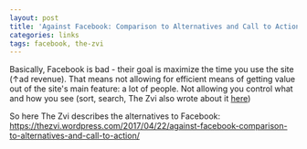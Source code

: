 ```yaml
---
layout: post
title: 'Against Facebook: Comparison to Alternatives and Call to Action'
categories: links
tags: facebook, the-zvi
---
```


Basically, Facebook is bad - their goal is maximize the time you use the site (↑ad revenue). That means not allowing for efficient means of getting value out of the site's main feature: a lot of people. Not allowing you control what and how you see (sort, search, The Zvi also wrote about it [here](https://thezvi.wordpress.com/2017/04/22/against-facebook/))

So here The Zvi describes the alternatives to Facebook:
<https://thezvi.wordpress.com/2017/04/22/against-facebook-comparison-to-alternatives-and-call-to-action/>


